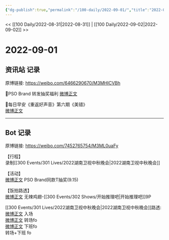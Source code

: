 ```yaml
---
{"dg-publish":true,"permalink":"/100-daily/2022-09-01/","title":"2022-09-01"}
---
```



<< [[100 Daily/2022-08-31\|2022-08-31]] | [[100 Daily/2022-09-02\|2022-09-02]] >>

# 2022-09-01

## 资讯站 记录

原博链接: https://weibo.com/6466290670/M3MHICVBh

🌟PSO Brand 转发抽奖福利 [微博正文](https://weibo.com/detail/4808929148670263)

🌟每日早安《重返好声音》第六期《美错》  
[微博正文](https://weibo.com/detail/4808808297401281)

---
## Bot 记录

原博链接: https://weibo.com/7452765754/M3ML0uaFy

【行程】  
录制[[300 Events/301 Lives/2022湖南卫视中秋晚会\|2022湖南卫视中秋晚会]]

【活动】  
[微博正文](https://m.weibo.cn/5710248208/4808906189310261) PSO Brand同款T抽奖(9.15)

【饭拍路透】  
[微博正文](https://m.weibo.cn/7495641082/4808949658812511) 无辣鸡翅-[[300 Events/302 Shows/开始推理吧\|开始推理吧]]9P

[[300 Events/301 Lives/2022湖南卫视中秋晚会\|2022湖南卫视中秋晚会]]路透:  
[微博正文](https://m.weibo.cn/6731698321/4808970479080367) 入场  
[微博正文](https://m.weibo.cn/6731698321/4808979618991088) 转场fo  
[微博正文](https://m.weibo.cn/6731698321/4808993781845300) 下班fo  
[](https://m.weibo.cn/6731698321/4809007380827061) 转场+下班 fo
